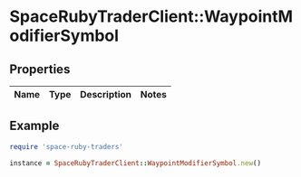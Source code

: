# SpaceRubyTraderClient::WaypointModifierSymbol

## Properties

| Name | Type | Description | Notes |
| ---- | ---- | ----------- | ----- |

## Example

```ruby
require 'space-ruby-traders'

instance = SpaceRubyTraderClient::WaypointModifierSymbol.new()
```

